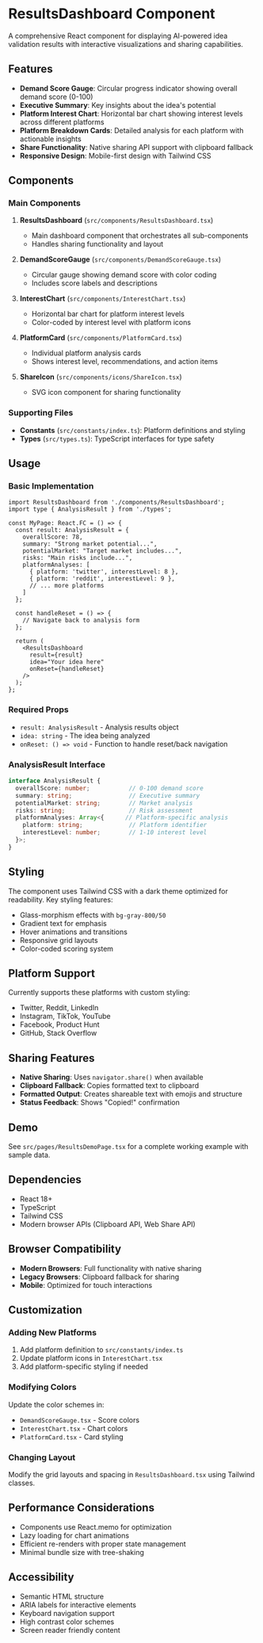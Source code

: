 # ResultsDashboard Component

A comprehensive React component for displaying AI-powered idea validation results with interactive visualizations and sharing capabilities.

## Features

- **Demand Score Gauge**: Circular progress indicator showing overall demand score (0-100)
- **Executive Summary**: Key insights about the idea's potential
- **Platform Interest Chart**: Horizontal bar chart showing interest levels across different platforms
- **Platform Breakdown Cards**: Detailed analysis for each platform with actionable insights
- **Share Functionality**: Native sharing API support with clipboard fallback
- **Responsive Design**: Mobile-first design with Tailwind CSS

## Components

### Main Components

1. **ResultsDashboard** (`src/components/ResultsDashboard.tsx`)
   - Main dashboard component that orchestrates all sub-components
   - Handles sharing functionality and layout

2. **DemandScoreGauge** (`src/components/DemandScoreGauge.tsx`)
   - Circular gauge showing demand score with color coding
   - Includes score labels and descriptions

3. **InterestChart** (`src/components/InterestChart.tsx`)
   - Horizontal bar chart for platform interest levels
   - Color-coded by interest level with platform icons

4. **PlatformCard** (`src/components/PlatformCard.tsx`)
   - Individual platform analysis cards
   - Shows interest level, recommendations, and action items

5. **ShareIcon** (`src/components/icons/ShareIcon.tsx`)
   - SVG icon component for sharing functionality

### Supporting Files

- **Constants** (`src/constants/index.ts`): Platform definitions and styling
- **Types** (`src/types.ts`): TypeScript interfaces for type safety

## Usage

### Basic Implementation

```tsx
import ResultsDashboard from './components/ResultsDashboard';
import type { AnalysisResult } from './types';

const MyPage: React.FC = () => {
  const result: AnalysisResult = {
    overallScore: 78,
    summary: "Strong market potential...",
    potentialMarket: "Target market includes...",
    risks: "Main risks include...",
    platformAnalyses: [
      { platform: 'twitter', interestLevel: 8 },
      { platform: 'reddit', interestLevel: 9 },
      // ... more platforms
    ]
  };

  const handleReset = () => {
    // Navigate back to analysis form
  };

  return (
    <ResultsDashboard 
      result={result}
      idea="Your idea here"
      onReset={handleReset}
    />
  );
};
```

### Required Props

- `result: AnalysisResult` - Analysis results object
- `idea: string` - The idea being analyzed
- `onReset: () => void` - Function to handle reset/back navigation

### AnalysisResult Interface

```typescript
interface AnalysisResult {
  overallScore: number;           // 0-100 demand score
  summary: string;                // Executive summary
  potentialMarket: string;        // Market analysis
  risks: string;                  // Risk assessment
  platformAnalyses: Array<{      // Platform-specific analysis
    platform: string;             // Platform identifier
    interestLevel: number;        // 1-10 interest level
  }>;
}
```

## Styling

The component uses Tailwind CSS with a dark theme optimized for readability. Key styling features:

- Glass-morphism effects with `bg-gray-800/50`
- Gradient text for emphasis
- Hover animations and transitions
- Responsive grid layouts
- Color-coded scoring system

## Platform Support

Currently supports these platforms with custom styling:

- Twitter, Reddit, LinkedIn
- Instagram, TikTok, YouTube
- Facebook, Product Hunt
- GitHub, Stack Overflow

## Sharing Features

- **Native Sharing**: Uses `navigator.share()` when available
- **Clipboard Fallback**: Copies formatted text to clipboard
- **Formatted Output**: Creates shareable text with emojis and structure
- **Status Feedback**: Shows "Copied!" confirmation

## Demo

See `src/pages/ResultsDemoPage.tsx` for a complete working example with sample data.

## Dependencies

- React 18+
- TypeScript
- Tailwind CSS
- Modern browser APIs (Clipboard API, Web Share API)

## Browser Compatibility

- **Modern Browsers**: Full functionality with native sharing
- **Legacy Browsers**: Clipboard fallback for sharing
- **Mobile**: Optimized for touch interactions

## Customization

### Adding New Platforms

1. Add platform definition to `src/constants/index.ts`
2. Update platform icons in `InterestChart.tsx`
3. Add platform-specific styling if needed

### Modifying Colors

Update the color schemes in:
- `DemandScoreGauge.tsx` - Score colors
- `InterestChart.tsx` - Chart colors
- `PlatformCard.tsx` - Card styling

### Changing Layout

Modify the grid layouts and spacing in `ResultsDashboard.tsx` using Tailwind classes.

## Performance Considerations

- Components use React.memo for optimization
- Lazy loading for chart animations
- Efficient re-renders with proper state management
- Minimal bundle size with tree-shaking

## Accessibility

- Semantic HTML structure
- ARIA labels for interactive elements
- Keyboard navigation support
- High contrast color schemes
- Screen reader friendly content
